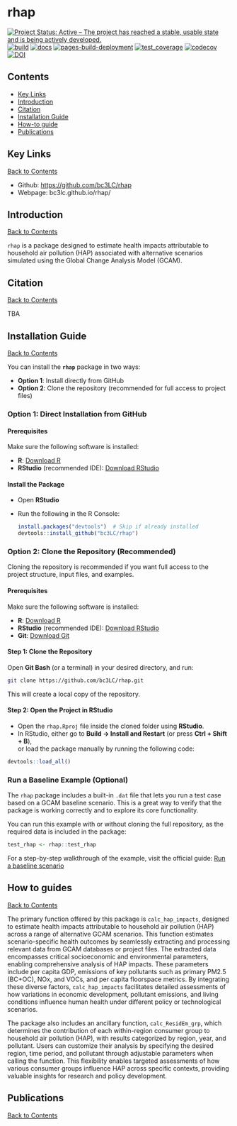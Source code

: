 # rhap

[![Project Status: Active – The project has reached a stable, usable state and is being actively developed.](https://www.repostatus.org/badges/latest/active.svg)](https://www.repostatus.org/#active)
[![build](https://github.com/bc3LC/rhap/actions/workflows/build.yaml/badge.svg)](https://github.com/bc3LC/rhap/actions/workflows/build.yaml)
[![docs](https://github.com/bc3LC/rhap/actions/workflows/docs.yaml/badge.svg)](https://github.com/bc3LC/rhap/actions/workflows/docs.yaml)
[![pages-build-deployment](https://github.com/bc3LC/rhap/actions/workflows/pages/pages-build-deployment/badge.svg)](https://github.com/bc3LC/rhap/actions/workflows/pages/pages-build-deployment)
[![test_coverage](https://github.com/bc3LC/rhap/actions/workflows/test_coverage.yaml/badge.svg)](https://github.com/bc3LC/rhap/actions/workflows/test_coverage.yaml)
[![codecov](https://codecov.io/gh/bc3LC/rhap/branch/main/graph/badge.svg?token=rC8eIjNwcN)](https://codecov.io/gh/bc3LC/rhap)
[![DOI](https://zenodo.org/badge/721541306.svg)](https://doi.org/10.5281/zenodo.14423225)


<!-- ------------------------>
<!-- ------------------------>
## <a name="Contents"></a>Contents
<!-- ------------------------>
<!-- ------------------------>

- [Key Links](#KeyLinks)
- [Introduction](#Introduction)
- [Citation](#Citation)
- [Installation Guide](#InstallGuide)
- [How-to guide](#howto) 
- [Publications](#Publications)

<!-- ------------------------>
<!-- ------------------------>
## <a name="KeyLinks"></a>Key Links
<!-- ------------------------>
<!-- ------------------------>

[Back to Contents](#Contents)

- Github: https://github.com/bc3LC/rhap
- Webpage: bc3lc.github.io/rhap/

<!-- ------------------------>
<!-- ------------------------>
## <a name="Introduction"></a>Introduction
<!-- ------------------------>
<!-- ------------------------>

[Back to Contents](#Contents)

`rhap` is a package designed to estimate health impacts attributable to household air pollution (HAP) associated with alternative scenarios simulated using the Global Change Analysis Model (GCAM).


<!-- ------------------------>
<!-- ------------------------>
## <a name="Citation"></a>Citation
<!-- ------------------------>
<!-- ------------------------>

[Back to Contents](#Contents)

TBA

<!-- ------------------------>
<!-- ------------------------>
## <a name="InstallGuide"></a>Installation Guide
<!-- ------------------------>
<!-- ------------------------>

[Back to Contents](#Contents)

You can install the **`rhap`** package in two ways:

- **Option 1**: Install directly from GitHub  
- **Option 2**: Clone the repository (recommended for full access to project files)

### Option 1: Direct Installation from GitHub

#### Prerequisites

Make sure the following software is installed:

- **R**: [Download R](https://www.r-project.org/)
- **RStudio** (recommended IDE): [Download RStudio](https://www.rstudio.com/)

#### Install the Package

- Open **RStudio**

- Run the following in the R Console:

   ```r
   install.packages("devtools")  # Skip if already installed
   devtools::install_github("bc3LC/rhap")
   ```

### Option 2: Clone the Repository (Recommended)

Cloning the repository is recommended if you want full access to the project structure, input files, and examples.

#### Prerequisites

Make sure the following software is installed:

- **R**: [Download R](https://www.r-project.org/)
- **RStudio** (recommended IDE): [Download RStudio](https://www.rstudio.com/)
- **Git**: [Download Git](https://git-scm.com/downloads)


#### Step 1: Clone the Repository

Open **Git Bash** (or a terminal) in your desired directory, and run:

```bash
git clone https://github.com/bc3LC/rhap.git
```

This will create a local copy of the repository.

#### Step 2: Open the Project in RStudio

- Open the `rhap.Rproj` file inside the cloned folder using **RStudio**.  
- In RStudio, either go to **Build → Install and Restart** (or press **Ctrl + Shift + B**),  
   or load the package manually by running the following code:

```r
devtools::load_all()
```

###  Run a Baseline Example (Optional)

The `rhap` package includes a built-in `.dat` file that lets you run a test case based on a GCAM baseline scenario. This is a great way to verify that the package is working correctly and to explore its core functionality.

You can run this example with or without cloning the full repository, as the required data is included in the package:

   ```r
test_rhap <- rhap::test_rhap
   ```

For a step-by-step walkthrough of the example, visit the official guide: [Run a baseline scenario](https://bc3lc.github.io/rhap/articles/run_rhap.html#step-by-step-example)


<!-- ------------------------>
<!-- ------------------------>
## <a name="howto"></a> How to guides
<!-- ------------------------>
<!-- ------------------------>

[Back to Contents](#Contents)

The primary function offered by this package is `calc_hap_impacts`, designed to estimate health impacts attributable to household air pollution (HAP) across a range of alternative GCAM scenarios. This function estimates scenario-specific health outcomes by seamlessly extracting and processing relevant data from GCAM databases or project files.
The extracted data encompasses critical socioeconomic and environmental parameters, enabling comprehensive analysis of HAP impacts. These parameters include per capita GDP, emissions of key pollutants such as primary PM2.5 (BC+OC), NOx, and VOCs, and per capita floorspace metrics. By integrating these diverse factors, `calc_hap_impacts` facilitates detailed assessments of how variations in economic development, pollutant emissions, and living conditions influence human health under different policy or technological scenarios.

The package also includes an ancillary function, `calc_ResidEm_grp`, which determines the contribution of each within-region consumer group to household air pollution (HAP), with results categorized by region, year, and pollutant. Users can customize their analysis by specifying the desired region, time period, and pollutant through adjustable parameters when calling the function.
This flexibility enables targeted assessments of how various consumer groups influence HAP across specific contexts, providing valuable insights for research and policy development.


<!-- ------------------------>
<!-- ------------------------>
## <a name="Publications"></a>Publications
<!-- ------------------------>
<!-- ------------------------>

[Back to Contents](#Contents)
